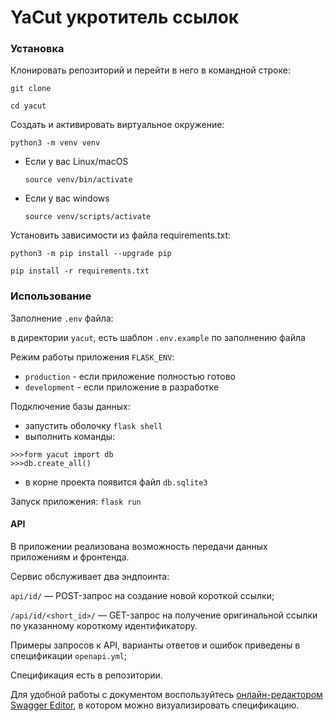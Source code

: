 # YaCut укротитель ссылок

### Установка
Клонировать репозиторий и перейти в него в командной строке:

```
git clone 
```

```
cd yacut
```

Cоздать и активировать виртуальное окружение:

```
python3 -m venv venv
```

* Если у вас Linux/macOS

    ```
    source venv/bin/activate
    ```

* Если у вас windows

    ```
    source venv/scripts/activate
    ```

Установить зависимости из файла requirements.txt:

```
python3 -m pip install --upgrade pip
```

```
pip install -r requirements.txt
```

### Использование
Заполнение ```.env``` файла:

в директории ```yacut```, есть шаблон `````.env.example````` по заполнению файла

Режим работы приложения ```FLASK_ENV```:
* ```production``` - если приложение полностью готово
* ```development``` - если приложение в разработке

Подключение базы данных:
* запустить оболочку ```flask shell```
* выполнить команды:

```
>>>form yacut import db
>>>db.create_all()
```
* в корне проекта появится файл ```db.sqlite3```


Запуск приложения:
```flask run```

#### API

В приложении реализована возможность передачи данных приложениям и фронтенда.

Сервис обслуживает два эндпоинта:

```api/id/``` — POST-запрос на создание новой короткой ссылки;

```/api/id/<short_id>/``` — GET-запрос на получение оригинальной ссылки по указанному короткому идентификатору.

Примеры запросов к API, варианты ответов и ошибок приведены в спецификации ```openapi.yml```;

Cпецификация есть в репозитории.

Для удобной работы с документом воспользуйтесь [онлайн-редактором Swagger Editor](https://editor.swagger.io/), в котором можно визуализировать спецификацию.
